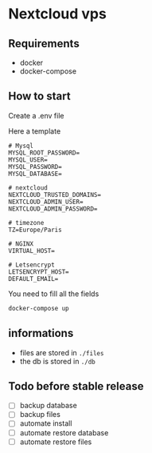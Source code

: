 # Nextcloud vps

## Requirements

- docker
- docker-compose

## How to start

Create a .env file

Here a template
```
# Mysql
MYSQL_ROOT_PASSWORD=
MYSQL_USER=
MYSQL_PASSWORD=
MYSQL_DATABASE=

# nextcloud
NEXTCLOUD_TRUSTED_DOMAINS=
NEXTCLOUD_ADMIN_USER=
NEXTCLOUD_ADMIN_PASSWORD=

# timezone
TZ=Europe/Paris

# NGINX
VIRTUAL_HOST=

# Letsencrypt
LETSENCRYPT_HOST=
DEFAULT_EMAIL=
```

You need to fill all the fields

```bash
docker-compose up
```

## informations

- files are stored in `./files`
- the db is stored in `./db`

## Todo before stable release

- [ ] backup database 
- [ ] backup files
- [ ] automate install
- [ ] automate restore database
- [ ] automate restore files
